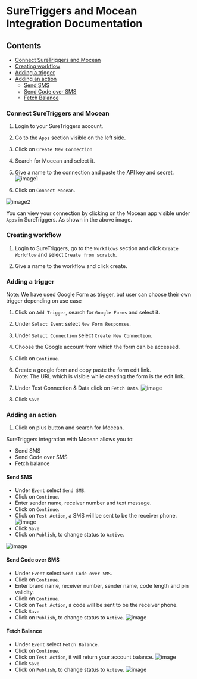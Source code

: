 # SureTriggers and Mocean Integration Documentation

## Contents
- [Connect SureTriggers and Mocean](#connect-suretriggers-and-mocean)
- [Creating workflow](#creating-workflow)
- [Adding a trigger](#adding-a-trigger)
- [Adding an action](#adding-an-action)
  - [Send SMS](#send-sms)
  - [Send Code over SMS](#send-code-over-sms)
  - [Fetch Balance](#fetch-balance) 

### Connect SureTriggers and Mocean
1. Login to your SureTriggers account.

2. Go to the `Apps` section visible on the left side.

3. Click on `Create New Connection`

4. Search for Mocean and select it.

5. Give a name to the connection and paste the API key and secret.
![image1](https://github.com/user-attachments/assets/369e2525-619d-4829-a982-79703bccd827)

6. Click on `Connect Mocean`.

![image2](https://github.com/user-attachments/assets/0ab9c545-11b9-49ce-81ca-ba2f0277ed26)

You can view your connection by clicking on the Mocean app visible under `Apps` in SureTriggers. As shown in the above image.

### Creating workflow
1. Login to SureTriggers, go to the `Workflows` section and click `Create Workflow` and select `Create from scratch`.

2. Give a name to the workflow and click create.

### Adding a trigger
Note: We have used Google Form as trigger, but user can choose their own trigger depending on use case
1. Click on `Add Trigger`, search for `Google Forms` and select it.
   
2. Under `Select Event` select `New Form Responses`.
  
3. Under `Select Connection` select `Create New Connection`.

4. Choose the Google account from which the form can be accessed.

5. Click on `Continue`.

6. Create a google form and copy paste the form edit link.<br>
Note: The URL which is visible while creating the form is the edit link.

7. Under Test Connection & Data click on `Fetch Data`.
![image](https://github.com/user-attachments/assets/f03a7f4e-9e5a-4a00-a6f8-9c5e39b8660e)

8. Click `Save`

### Adding an action
1. Click on plus button and search for Mocean.

SureTriggers integration with Mocean allows you to:
- Send SMS
- Send Code over SMS
- Fetch balance

#### Send SMS
- Under `Event` select `Send SMS`.
- Click on `Continue`.
- Enter sender name, receiver number and text message.
- Click on `Continue`.
- Click on `Test Action`, a SMS will be sent to be the receiver phone.
![image](https://github.com/user-attachments/assets/15b3c5d1-0f8e-4148-b659-f7656a1a5bee)
- Click `Save`
- Click on `Publish`, to change status to `Active`.

![image](https://github.com/user-attachments/assets/a06958b3-a32c-45c0-a828-7e801720d37e)

#### Send Code over SMS
- Under `Event` select `Send Code over SMS`.
- Click on `Continue`.
- Enter brand name, receiver number, sender name, code length and pin validity.
- Click on `Continue`.
- Click on `Test Action`, a code will be sent to be the receiver phone.
- Click `Save`
- Click on `Publish`, to change status to `Active`.
![image](https://github.com/user-attachments/assets/e98ee4f0-adbd-46ad-8476-afdca010997b)

#### Fetch Balance
- Under `Event` select `Fetch Balance`.
- Click on `Continue`.
- Click on `Test Action`, it will return your account balance.
![image](https://github.com/user-attachments/assets/2b1e90fb-d517-4899-a318-d43383fbe0c4)
- Click `Save`
- Click on `Publish`, to change status to `Active`.
![image](https://github.com/user-attachments/assets/c7d0e91d-e5b5-45a0-9eab-b5a5e46a6bda)




